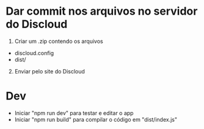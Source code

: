 # Dar commit nos arquivos no servidor do Discloud

1. Criar um .zip contendo os arquivos
* discloud.config
* dist/

2. Enviar pelo site do Discloud

# Dev

* Iniciar "npm run dev" para testar e editar o app
* Iniciar "npm run build" para compilar o código em "dist/index.js"